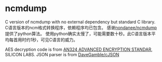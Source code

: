 # ncmdump
C version of ncmdump with no external dependency but standard C library.
C语言版本的ncm格式转换程序，依赖程序均已包含。
感谢[nondanee/ncmdump](https://github.com/nondanee/ncmdump)提供了python算法。
使用python确实太慢了，可能需要数十秒。此C语言版本平均每首用时约1秒，可见C语言的威力。

AES decryption code is from [AN324 ADVANCED ENCRYPTION STANDAR](https://www.silabs.com/documents/public/application-notes/AN324.pdf), SILICON LABS.
JSON parser is from [DaveGamble/cJSON](https://github.com/DaveGamble/cJSON)
